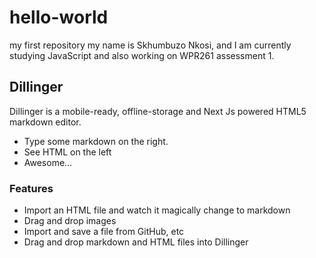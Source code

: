 # hello-world
my first repository
my name is Skhumbuzo Nkosi, and I am currently studying JavaScript and also working on WPR261 assessment 1.

## Dillinger

Dillinger is a mobile-ready, offline-storage and Next Js powered HTML5 markdown editor.

- Type some markdown on the right.
- See HTML on the left
- Awesome...

### Features

- Import an HTML file and watch it magically change to markdown
- Drag and drop images
- Import and save a file from GitHub, etc
- Drag and drop markdown and HTML files into Dillinger

